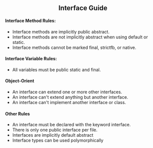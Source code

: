 <h2 align=center>Interface Guide</h2>



<h4>Interface Method Rules:</h4> 

- Interface methods are implicitly public abstract. <br>
- Interface methods are not implicitly abstract when using default or static. <br>
- Interface methods cannot be marked final, strictfb, or native. 

<h4>Interface Variable Rules:</h4>

- All variables must be public static and final. 

<h4>Object-Orient</h4>

- An interface can extend one or more other interfaces.
- An interface can't extend anything but another interface.
- An interface can't implement another interface or class.

<h4>Other Rules</h4>

- An interface must be declared with the keyword interface.
- There is only one public interface per file.
- Interfaces are implicitly default abstract
- Interface types can be used polymorphically

  
